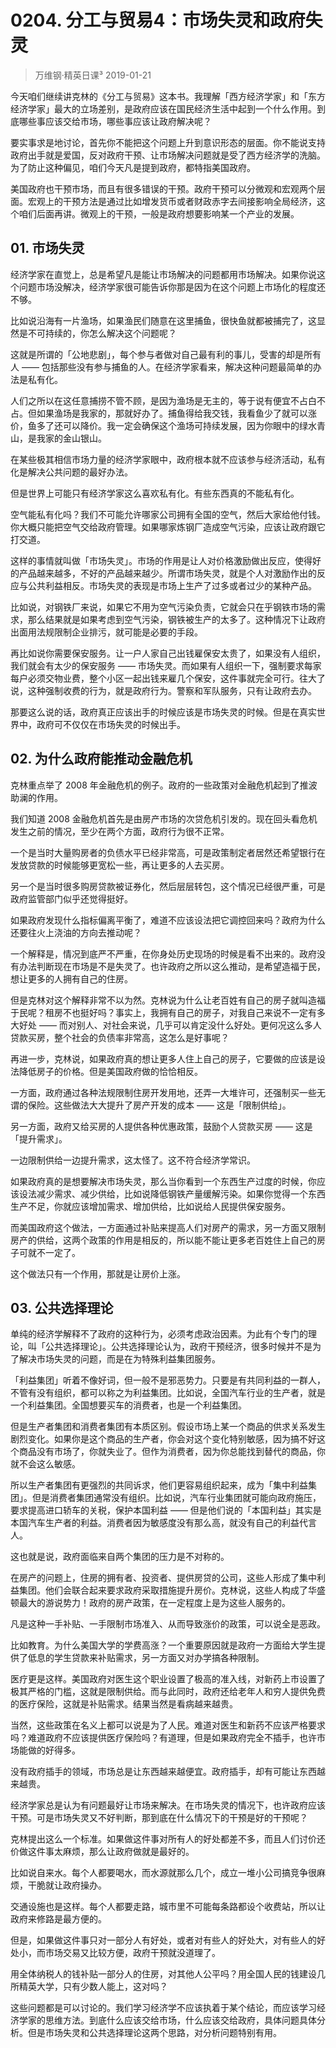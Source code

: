 # 0204. 分工与贸易4：市场失灵和政府失灵
> 万维钢·精英日课³
2019-01-21

今天咱们继续讲克林的《分工与贸易》这本书。我理解「西方经济学家」和「东方经济学家」最大的立场差别，是政府应该在国民经济生活中起到一个什么作用。到底哪些事应该交给市场，哪些事应该让政府解决呢？

要实事求是地讨论，首先你不能把这个问题上升到意识形态的层面。你不能说支持政府出手就是爱国，反对政府干预、让市场解决问题就是受了西方经济学的洗脑。为了防止这种偏见，咱们今天凡是提到政府，都特指美国政府。

美国政府也干预市场，而且有很多错误的干预。政府干预可以分微观和宏观两个层面。宏观上的干预方法是通过比如增发货币或者财政赤字去间接影响全局经济，这个咱们后面再讲。微观上的干预，一般是政府想要影响某一个产业的发展。

## 01. 市场失灵

经济学家在直觉上，总是希望凡是能让市场解决的问题都用市场解决。如果你说这个问题市场没解决，经济学家很可能告诉你那是因为在这个问题上市场化的程度还不够。

比如说沿海有一片渔场，如果渔民们随意在这里捕鱼，很快鱼就都被捕完了，这显然是不可持续的，你怎么解决这个问题呢？

这就是所谓的「公地悲剧」，每个参与者做对自己最有利的事儿，受害的却是所有人 —— 包括那些没有参与捕鱼的人。在经济学家看来，解决这种问题最简单的办法是私有化。

人们之所以在这任意捕捞不管不顾，是因为渔场是无主的，等于说有便宜不占白不占。但如果渔场是我家的，那就好办了。捕鱼得给我交钱，我看鱼少了就可以涨价，鱼多了还可以降价。我一定会确保这个渔场可持续发展，因为你眼中的绿水青山，是我家的金山银山。

在某些极其相信市场力量的经济学家眼中，政府根本就不应该参与经济活动，私有化是解决公共问题的最好办法。

但是世界上可能只有经济学家这么喜欢私有化。有些东西真的不能私有化。

空气能私有化吗？我们不可能允许哪家公司拥有全国的空气，然后大家给他付钱。你大概只能把空气交给政府管理。如果哪家炼钢厂造成空气污染，应该让政府跟它打交道。

这样的事情就叫做「市场失灵」。市场的作用是让人对价格激励做出反应，使得好的产品越来越多，不好的产品越来越少。所谓市场失灵，就是个人对激励作出的反应与公共利益相反。市场失灵的表现是市场上生产了过多或者过少的某种产品。

比如说，对钢铁厂来说，如果它不用为空气污染负责，它就会只在乎钢铁市场的需求，那么结果就是如果考虑到空气污染，钢铁被生产的太多了。这种情况下让政府出面用法规限制企业排污，就可能是必要的手段。

再比如说你需要保安服务。让一户人家自己出钱雇保安太贵了，如果没有人组织，我们就会有太少的保安服务 —— 市场失灵。而如果有人组织一下，强制要求每家每户必须交物业费，整个小区一起出钱来雇几个保安，这件事就完全可行。往大了说，这种强制收费的行为，就是政府行为。警察和军队服务，只有让政府去办。

那要这么说的话，政府真正应该出手的时候应该是市场失灵的时候。但是在真实世界中，政府可不仅仅在市场失灵的时候出手。

## 02. 为什么政府能推动金融危机

克林重点举了 2008 年金融危机的例子。政府的一些政策对金融危机起到了推波助澜的作用。

我们知道 2008 金融危机首先是由房产市场的次贷危机引发的。现在回头看危机发生之前的情况，至少在两个方面，政府行为很不正常。

一个是当时大量购房者的负债水平已经非常高，可是政策制定者居然还希望银行在发放贷款的时候能够更宽松一些，再让更多的人去买房。

另一个是当时很多购房贷款被证券化，然后层层转包，这个情况已经很严重，可是政府监管部门似乎还觉得挺好。

如果政府发现什么指标偏离平衡了，难道不应该设法把它调控回来吗？政府为什么还要往火上浇油的方向去推动呢？

一个解释是，情况到底严不严重，在你身处历史现场的时候是看不出来的。政府没有办法判断现在市场是不是失灵了。也许政府之所以这么推动，是希望造福于民，想让更多的人拥有自己的住房。

但是克林对这个解释非常不以为然。克林说为什么让老百姓有自己的房子就叫造福于民呢？租房不也挺好吗？事实上，我拥有自己的房子，对我自己来说不一定有多大好处 —— 而对别人、对社会来说，几乎可以肯定没什么好处。更何况这么多人贷款买房，整个社会的负债率非常高，这怎么是好事呢？

再进一步，克林说，如果政府真的想让更多人住上自己的房子，它要做的应该是设法降低房子的价格。但是美国政府做的恰恰相反。

一方面，政府通过各种法规限制住房开发用地，还弄一大堆许可，还强制买一些无谓的保险。这些做法大大提升了房产开发的成本 —— 这是「限制供给」。

另一方面，政府又给买房的人提供各种优惠政策，鼓励个人贷款买房 —— 这是「提升需求」。

一边限制供给一边提升需求，这太怪了。这不符合经济学常识。

如果政府真的是想要解决市场失灵，那么当你看到一个东西生产过度的时候，你应该设法减少需求、减少供给，比如说降低钢铁产量缓解污染。如果你觉得一个东西生产不足，你就应该增加需求、增加供给，比如说给人民提供保安服务。

而美国政府这个做法，一方面通过补贴来提高人们对房产的需求，另一方面又限制房产的供给，这两个政策的作用是相反的，所以能不能让更多老百姓住上自己的房子可就不一定了。

这个做法只有一个作用，那就是让房价上涨。

## 03. 公共选择理论

单纯的经济学解释不了政府的这种行为，必须考虑政治因素。为此有个专门的理论，叫「公共选择理论」。公共选择理论认为，政府干预经济，很多时候并不是为了解决市场失灵的问题，而是在为特殊利益集团服务。

「利益集团」听着不像好词，但一般不是邪恶势力。只要是有共同利益的一群人，不管有没有组织，都可以称之为利益集团。比如说，全国汽车行业的生产者，就是一个利益集团。全国想要买车的消费者，也是一个利益集团。

但是生产者集团和消费者集团有本质区别。假设市场上某一个商品的供求关系发生剧烈变化。如果你是这个商品的生产者，你会对这个变化特别敏感，因为搞不好这个商品没有市场了，你就失业了。但作为消费者，因为你总能找到替代的商品，你就不会这么敏感。

所以生产者集团有更强烈的共同诉求，他们更容易组织起来，成为「集中利益集团」。但是消费者集团通常没有组织。比如说，汽车行业集团就可能向政府施压，要求提高进口轿车的关税，保护本国利益 —— 但是他们说的「本国利益」其实是本国汽车生产者的利益。消费者因为敏感度没有那么高，就没有自己的利益代言人。

这也就是说，政府面临来自两个集团的压力是不对称的。

在房产的问题上，住房的拥有者、投资者、提供房贷的公司，这些人形成了集中利益集团。他们会联合起来要求政府采取措施提升房价。克林说，这些人构成了华盛顿最大的游说势力！政府的房产政策，在一定程度上是为这些人服务的。

凡是这种一手补贴、一手限制市场准入、从而导致涨价的政策，可以说全是恶政。

比如教育。为什么美国大学的学费高涨？一个重要原因就是政府一方面给大学生提供了低息的学生贷款来补贴需求，另一方面又对办学搞各种限制。

医疗更是这样。美国政府对医生这个职业设置了极高的准入线，对新药上市设置了极其严格的门槛，这就是限制供给。而与此同时，政府还给老年人和穷人提供免费的医疗保险，这就是补贴需求。结果当然是看病越来越贵。

当然，这些政策在名义上都可以说是为了人民。难道对医生和新药不应该严格要求吗？难道政府不应该提供医疗保险吗？有道理，但是如果政府完全不插手，也许市场能做的好得多。

没有政府插手的领域，市场总是让东西越来越便宜。政府插手，却有可能让东西越来越贵。

经济学家总是认为有问题最好让市场来解决。在市场失灵的情况下，也许政府应该干预。可是市场失灵又不好判断，那到底在什么情况下的干预是好的干预呢？

克林提出这么一个标准。如果做这件事对所有人的好处都差不多，而且人们讨价还价做这件事太麻烦，那么让政府做就是最好的。

比如说自来水。每个人都要喝水，而水源就那么几个，成立一堆小公司搞竞争很麻烦，干脆就让政府操办。

交通设施也是这样。每个人都要走路，城市里不可能每条路都设个收费站，所以让政府来修路是最方便的。

但是，如果做这件事只对一部分人有好处，或者对有些人的好处大，对有些人的好处小，而市场交易又比较方便，政府干预就没道理了。

用全体纳税人的钱补贴一部分人的住房，对其他人公平吗？用全国人民的钱建设几所精英大学，只有少数人能上，这对吗？

这些问题都是可以讨论的。我们学习经济学不应该执着于某个结论，而应该学习经济学家的思维方法。到底什么应该交给市场，什么应该交给政府，具体问题具体分析。但是市场失灵和公共选择理论这两个思路，对分析问题特别有用。


